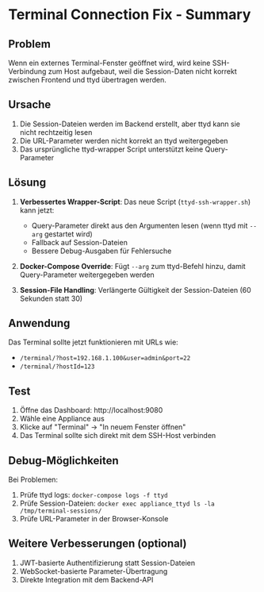 # Terminal Connection Fix - Summary

## Problem
Wenn ein externes Terminal-Fenster geöffnet wird, wird keine SSH-Verbindung zum Host aufgebaut, weil die Session-Daten nicht korrekt zwischen Frontend und ttyd übertragen werden.

## Ursache
1. Die Session-Dateien werden im Backend erstellt, aber ttyd kann sie nicht rechtzeitig lesen
2. Die URL-Parameter werden nicht korrekt an ttyd weitergegeben
3. Das ursprüngliche ttyd-wrapper Script unterstützt keine Query-Parameter

## Lösung
1. **Verbessertes Wrapper-Script**: Das neue Script (`ttyd-ssh-wrapper.sh`) kann jetzt:
   - Query-Parameter direkt aus den Argumenten lesen (wenn ttyd mit `--arg` gestartet wird)
   - Fallback auf Session-Dateien
   - Bessere Debug-Ausgaben für Fehlersuche

2. **Docker-Compose Override**: Fügt `--arg` zum ttyd-Befehl hinzu, damit Query-Parameter weitergegeben werden

3. **Session-File Handling**: Verlängerte Gültigkeit der Session-Dateien (60 Sekunden statt 30)

## Anwendung
Das Terminal sollte jetzt funktionieren mit URLs wie:
- `/terminal/?host=192.168.1.100&user=admin&port=22`
- `/terminal/?hostId=123`

## Test
1. Öffne das Dashboard: http://localhost:9080
2. Wähle eine Appliance aus
3. Klicke auf "Terminal" → "In neuem Fenster öffnen"
4. Das Terminal sollte sich direkt mit dem SSH-Host verbinden

## Debug-Möglichkeiten
Bei Problemen:
1. Prüfe ttyd logs: `docker-compose logs -f ttyd`
2. Prüfe Session-Dateien: `docker exec appliance_ttyd ls -la /tmp/terminal-sessions/`
3. Prüfe URL-Parameter in der Browser-Konsole

## Weitere Verbesserungen (optional)
1. JWT-basierte Authentifizierung statt Session-Dateien
2. WebSocket-basierte Parameter-Übertragung
3. Direkte Integration mit dem Backend-API

